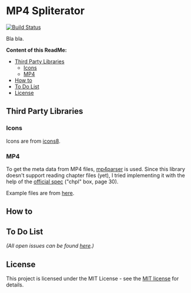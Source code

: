 # MP4 Spliterator

[![Build Status](https://travis-ci.org/slothsoft/mp4-spliterator.svg?branch=master)](https://travis-ci.org/slothsoft/mp4-spliterator)

Bla bla.



**Content of this ReadMe:**

- [Third Party Libraries](#third-party-libraries)
    - [Icons](#icons)
    - [MP4](#mp4)
- [How to](#how-to)
- [To Do List](#to-do-list)
- [License](#license)


## Third Party Libraries

### Icons

Icons are from [icons8](https://icons8.de/).


### MP4

To get the meta data from MP4 files, [mp4parser](https://github.com/sannies/mp4parser) is used. Since this library doesn't support reading chapter files (yet), I tried implementing it with the help of the [official spec](https://www.adobe.com/content/dam/acom/en/devnet/flv/video_file_format_spec_v10.pdf) ("chpl" box, page 30).

Example files are from [here](http://techslides.com/sample-webm-ogg-and-mp4-video-files-for-html5).



## How to

## To Do List

_(All open issues can be found [here](https://github.com/slothsoft/mp4-spliterator/issues).)_



## License

This project is licensed under the MIT License - see the [MIT license](LICENSE) for details.
